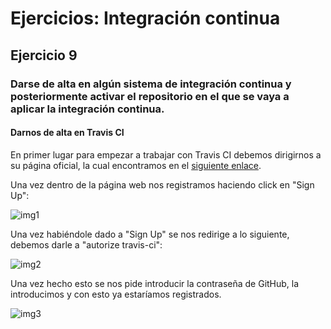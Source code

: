# Ejercicios: Integración continua
## Ejercicio 9
### Darse de alta en algún sistema de integración continua y posteriormente activar el repositorio en el que se vaya a aplicar la integración continua.
#### Darnos de alta en Travis CI 
En primer lugar para empezar a trabajar con Travis CI debemos dirigirnos a su página oficial, la cual encontramos en el [siguiente enlace](https://travis-ci.org/).

Una vez dentro de la página web nos registramos haciendo click en "Sign Up": 

![img1](https://github.com/antoniocuadros/ejercicios-apuntes-IV/blob/master/Ejercicios/Tema_Integracion_Continua/images/9.1.png)

Una vez habiéndole dado a "Sign Up" se nos redirige a lo siguiente, debemos darle a "autorize travis-ci":

![img2](https://github.com/antoniocuadros/ejercicios-apuntes-IV/blob/master/Ejercicios/Tema_Integracion_Continua/images/9.2.png)

Una vez hecho esto se nos pide introducir la contraseña de GitHub, la introducimos y con esto ya estaríamos registrados.

![img3](https://github.com/antoniocuadros/ejercicios-apuntes-IV/blob/master/Ejercicios/Tema_Integracion_Continua/images/9.3.png)